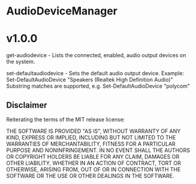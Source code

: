 # AudioDeviceManager
# v1.0.0

get-audiodevice - Lists the connected, enabled, audio output devices on the system.

set-defaultaudiodevice - Sets the default audio output device.
       Example: Set-DefaultAudioDevice "Speakers (Realtek High Definition Audio)"
       Substring matches are supported, e.g. Set-DefaultAudioDevice "polycom" 


## Disclaimer

Reiterating the terms of the MIT release license:

THE SOFTWARE IS PROVIDED "AS IS", WITHOUT WARRANTY OF ANY KIND, EXPRESS OR
IMPLIED, INCLUDING BUT NOT LIMITED TO THE WARRANTIES OF MERCHANTABILITY,
FITNESS FOR A PARTICULAR PURPOSE AND NONINFRINGEMENT. IN NO EVENT SHALL THE
AUTHORS OR COPYRIGHT HOLDERS BE LIABLE FOR ANY CLAIM, DAMAGES OR OTHER
LIABILITY, WHETHER IN AN ACTION OF CONTRACT, TORT OR OTHERWISE, ARISING FROM,
OUT OF OR IN CONNECTION WITH THE SOFTWARE OR THE USE OR OTHER DEALINGS IN THE
SOFTWARE.
